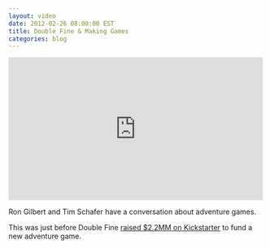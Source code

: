 ```yaml
---
layout: video
date: 2012-02-26 08:00:00 EST
title: Double Fine & Making Games
categories: blog
---
```


<iframe width="500" height="281" src="http://www.youtube.com/embed/re_LWmRJK-g?rel=0" frameborder="0" allowfullscreen></iframe>

Ron Gilbert and Tim Schafer have a conversation about adventure games.

This was just before Double Fine [raised $2.2MM on Kickstarter](http://www.kickstarter.com/projects/66710809/double-fine-adventure) to fund a new adventure game.

